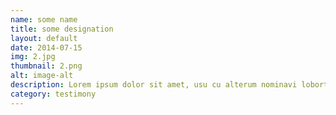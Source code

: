 ```yaml
---
name: some name
title: some designation
layout: default
date: 2014-07-15
img: 2.jpg
thumbnail: 2.png
alt: image-alt
description: Lorem ipsum dolor sit amet, usu cu alterum nominavi lobortis. At duo novum diceret. Tantas apeirian vix et, usu sanctus postulant inciderint ut, populo diceret necessitatibus in vim. Cu eum dicam feugiat noluisse.
category: testimony
---
```

